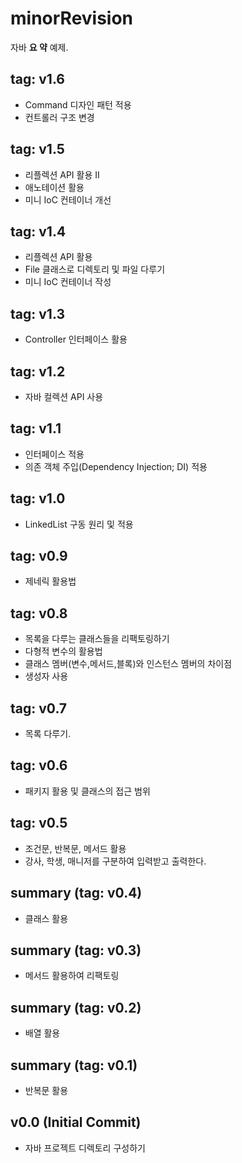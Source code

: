 # minorRevision
자바 **요 약** 예제.

## tag: v1.6

- Command 디자인 패턴 적용
- 컨트롤러 구조 변경

## tag: v1.5

- 리플렉션 API 활용 II
- 애노테이션 활용
- 미니 IoC 컨테이너 개선

## tag: v1.4

- 리플렉션 API 활용
- File 클래스로 디렉토리 및 파일 다루기
- 미니 IoC 컨테이너 작성

## tag: v1.3

- Controller 인터페이스 활용

## tag: v1.2

- 자바 컬렉션 API 사용


## tag: v1.1

- 인터페이스 적용
- 의존 객체 주입(Dependency Injection; DI) 적용

## tag: v1.0

- LinkedList 구동 원리 및 적용

## tag: v0.9

- 제네릭 활용법

## tag: v0.8

- 목록을 다루는 클래스들을 리팩토링하기
- 다형적 변수의 활용법
- 클래스 멤버(변수,메서드,블록)와 인스턴스 멤버의 차이점
- 생성자 사용

## tag: v0.7

- 목록 다루기.

## tag: v0.6

- 패키지 활용 및 클래스의 접근 범위

## tag: v0.5

- 조건문, 반복문, 메서드 활용
- 강사, 학생, 매니저를 구분하여 입력받고 출력한다.

## summary (tag: v0.4)

- 클래스 활용

## summary (tag: v0.3)

- 메서드 활용하여 리팩토링

## summary (tag: v0.2)

- 배열 활용

## summary (tag: v0.1)

- 반복문 활용

## v0.0 (Initial Commit)

-   자바 프로젝트 디렉토리 구성하기
